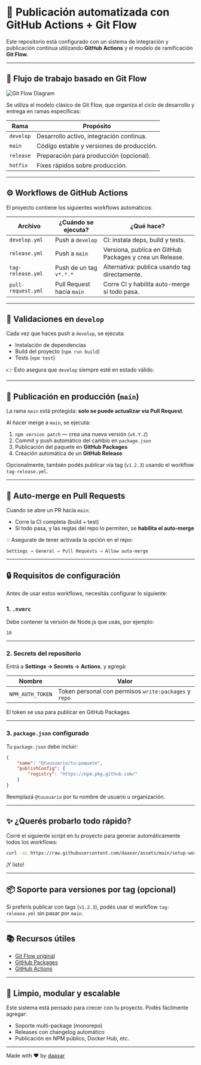 # 🚀 Publicación automatizada con GitHub Actions + Git Flow

Este repositorio está configurado con un sistema de integración y publicación continua utilizando **GitHub Actions** y el modelo de ramificación **Git Flow**.

---

## 🧬 Flujo de trabajo basado en Git Flow

![Git Flow Diagram](https://raw.githubusercontent.com/daaxar/assets/main/gitflow-diagram.png)

Se utiliza el modelo clásico de Git Flow, que organiza el ciclo de desarrollo y entrega en ramas específicas:

| Rama      | Propósito                                 |
| --------- | ----------------------------------------- |
| `develop` | Desarrollo activo, integración continua.  |
| `main`    | Código estable y versiones de producción. |
| `release` | Preparación para producción (opcional).   |
| `hotfix`  | Fixes rápidos sobre producción.           |

---

## ⚙️ Workflows de GitHub Actions

El proyecto contiene los siguientes workflows automáticos:

| Archivo            | ¿Cuándo se ejecuta?       | ¿Qué hace?                                              |
| ------------------ | ------------------------- | ------------------------------------------------------- |
| `develop.yml`      | Push a `develop`          | CI: instala deps, build y tests.                        |
| `release.yml`      | Push a `main`             | Versiona, publica en GitHub Packages y crea un Release. |
| `tag-release.yml`  | Push de un tag `v*.*.*`   | Alternativa: publica usando tag directamente.           |
| `pull-request.yml` | Pull Request hacia `main` | Corre CI y habilita auto-merge si todo pasa.            |

---

## 🧪 Validaciones en `develop`

Cada vez que haces push a `develop`, se ejecuta:

- Instalación de dependencias
- Build del proyecto (`npm run build`)
- Tests (`npm test`)

👉 Esto asegura que `develop` siempre esté en estado válido.

---

## 🚀 Publicación en producción (`main`)

La rama `main` está protegida: **solo se puede actualizar vía Pull Request**.

Al hacer merge a `main`, se ejecuta:

1. `npm version patch` — crea una nueva versión (`vX.Y.Z`)
2. Commit y push automático del cambio en `package.json`
3. Publicación del paquete en **GitHub Packages**
4. Creación automática de un **GitHub Release**

Opcionalmente, también podés publicar vía tag (`v1.2.3`) usando el workflow `tag-release.yml`.

---

## 🤖 Auto-merge en Pull Requests

Cuando se abre un PR hacia `main`:

- Corre la CI completa (build + test)
- Si todo pasa, y las reglas del repo lo permiten, se **habilita el auto-merge**

💡 Asegurate de tener activada la opción en el repo:

```
Settings → General → Pull Requests → Allow auto-merge
```

---

## 🔒 Requisitos de configuración

Antes de usar estos workflows, necesitás configurar lo siguiente:

### 1. `.nvmrc`

Debe contener la versión de Node.js que usás, por ejemplo:

```
18
```

---

### 2. Secrets del repositorio

Entrá a **Settings → Secrets → Actions**, y agregá:

| Nombre           | Valor                                                 |
| ---------------- | ----------------------------------------------------- |
| `NPM_AUTH_TOKEN` | Token personal con permisos `write:packages` y `repo` |

El token se usa para publicar en GitHub Packages.

---

### 3. `package.json` configurado

Tu `package.json` debe incluir:

```json
{
    "name": "@tuusuario/tu-paquete",
    "publishConfig": {
        "registry": "https://npm.pkg.github.com/"
    }
}
```

Reemplazá `@tuusuario` por tu nombre de usuario u organización.

---

## ✨ ¿Querés probarlo todo rápido?

Corré el siguiente script en tu proyecto para generar automáticamente todos los workflows:

```bash
curl -sL https://raw.githubusercontent.com/daaxar/assets/main/setup-workflows.sh | bash
```

¡Y listo!

---

## 📦 Soporte para versiones por tag (opcional)

Si preferís publicar con tags (`v1.2.3`), podés usar el workflow `tag-release.yml` sin pasar por `main`.

---

## 📚 Recursos útiles

- [Git Flow original](https://nvie.com/posts/a-successful-git-branching-model/)
- [GitHub Packages](https://docs.github.com/en/packages)
- [GitHub Actions](https://docs.github.com/en/actions)

---

## 🧼 Limpio, modular y escalable

Este sistema está pensado para crecer con tu proyecto. Podés fácilmente agregar:

- Soporte multi-package (monorepo)
- Releases con changelog automático
- Publicación en NPM público, Docker Hub, etc.

---

Made with ❤️ by [daaxar](https://github.com/daaxar)
